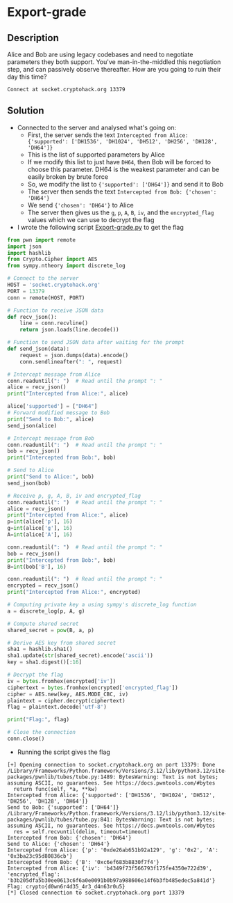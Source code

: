 # Export-grade
## Description
Alice and Bob are using legacy codebases and need to negotiate parameters they both support. You've man-in-the-middled this negotiation step, and can passively observe thereafter. How are you going to ruin their day this time?

`Connect at socket.cryptohack.org 13379`
## Solution
- Connected to the server and analysed what's going on:
  - First, the server sends the text `Intercepted from Alice: {'supported': ['DH1536', 'DH1024', 'DH512', 'DH256', 'DH128', 'DH64']}`
  - This is the list of supported parameters by Alice
  - If we modify this list to just have `DH64`, then Bob will be forced to choose this parameter. DH64 is the weakest parameter and can be easily broken by brute force
  - So, we modify the list to `{'supported': ['DH64']}` and send it to Bob
  - The server then sends the text `Intercepted from Bob: {'chosen': 'DH64'}`
  - We send `{'chosen': 'DH64'}` to Alice
  - The server then gives us the `g`, `p`, `A`, `B`, `iv`, and the `encrypted_flag` values which we can use to decrypt the flag
- I wrote the following script [Export-grade.py](./Export-grade.py) to get the flag
```python
from pwn import remote
import json
import hashlib
from Crypto.Cipher import AES
from sympy.ntheory import discrete_log

# Connect to the server
HOST = 'socket.cryptohack.org'
PORT = 13379
conn = remote(HOST, PORT)

# Function to receive JSON data
def recv_json():
    line = conn.recvline()
    return json.loads(line.decode())

# Function to send JSON data after waiting for the prompt
def send_json(data):
    request = json.dumps(data).encode()
    conn.sendlineafter(": ", request)

# Intercept message from Alice
conn.readuntil(": ")  # Read until the prompt ": "
alice = recv_json()
print("Intercepted from Alice:", alice)

alice['supported'] = ["DH64"]
# Forward modified message to Bob
print("Send to Bob:", alice)
send_json(alice)

# Intercept message from Bob
conn.readuntil(": ")  # Read until the prompt ": "
bob = recv_json()
print("Intercepted from Bob:", bob)

# Send to Alice
print("Send to Alice:", bob)
send_json(bob)

# Receive p, g, A, B, iv and encrypted_flag
conn.readuntil(": ")  # Read until the prompt ": "
alice = recv_json()
print("Intercepted from Alice:", alice)
p=int(alice['p'], 16)
g=int(alice['g'], 16)
A=int(alice['A'], 16)

conn.readuntil(": ")  # Read until the prompt ": "
bob = recv_json()
print("Intercepted from Bob:", bob)
B=int(bob['B'], 16)

conn.readuntil(": ")  # Read until the prompt ": "
encrypted = recv_json()
print("Intercepted from Alice:", encrypted)

# Computing private key a using sympy's discrete_log function
a = discrete_log(p, A, g)

# Compute shared secret
shared_secret = pow(B, a, p)

# Derive AES key from shared secret
sha1 = hashlib.sha1()
sha1.update(str(shared_secret).encode('ascii'))
key = sha1.digest()[:16]

# Decrypt the flag
iv = bytes.fromhex(encrypted['iv'])
ciphertext = bytes.fromhex(encrypted['encrypted_flag'])
cipher = AES.new(key, AES.MODE_CBC, iv)
plaintext = cipher.decrypt(ciphertext)
flag = plaintext.decode('utf-8')

print("Flag:", flag)

# Close the connection
conn.close()
```
- Running the script gives the flag
```
[+] Opening connection to socket.cryptohack.org on port 13379: Done
/Library/Frameworks/Python.framework/Versions/3.12/lib/python3.12/site-packages/pwnlib/tubes/tube.py:1489: BytesWarning: Text is not bytes; assuming ASCII, no guarantees. See https://docs.pwntools.com/#bytes
  return func(self, *a, **kw)
Intercepted from Alice: {'supported': ['DH1536', 'DH1024', 'DH512', 'DH256', 'DH128', 'DH64']}
Send to Bob: {'supported': ['DH64']}
/Library/Frameworks/Python.framework/Versions/3.12/lib/python3.12/site-packages/pwnlib/tubes/tube.py:841: BytesWarning: Text is not bytes; assuming ASCII, no guarantees. See https://docs.pwntools.com/#bytes
  res = self.recvuntil(delim, timeout=timeout)
Intercepted from Bob: {'chosen': 'DH64'}
Send to Alice: {'chosen': 'DH64'}
Intercepted from Alice: {'p': '0xde26ab651b92a129', 'g': '0x2', 'A': '0x3ba23c95d80836cb'}
Intercepted from Bob: {'B': '0xc6ef683b8830f7f4'}
Intercepted from Alice: {'iv': 'b4349f73f566793f175fe4350e722d39', 'encrypted_flag': 'b3b205dfa5b30ee0613c6f6a0e0091b0b97a988606e14f6b3fb485edec5a841d'}
Flag: crypto{d0wn6r4d35_4r3_d4n63r0u5}
[*] Closed connection to socket.cryptohack.org port 13379
```
